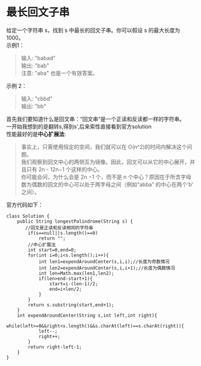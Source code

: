 # 最长回文子串
给定一个字符串 s，找到 s 中最长的回文子串。你可以假设 s 的最大长度为 1000。  
示例1：  
> 输入: "babad"  
输出: "bab"  
注意: "aba" 也是一个有效答案。  

示例 2：
> 输入: "cbbd"  
输出: "bb"  

首先我们要知道什么是回文串：“回文串”是一个正读和反读都一样的字符串。  
一开始我想到的是翻转s,得到s',后来索性直接看到官方solution  
性能最好的是**中心扩展法**:  
> 事实上，只需使用恒定的空间，我们就可以在 O(n^2)的时间内解决这个问题。  
我们观察到回文中心的两侧互为镜像。因此，回文可以从它的中心展开，并且只有 2n - 12n−1 个这样的中心。  
你可能会问，为什么会是 2n −1 个，而不是 n 个中心？原因在于所含字母数为偶数的回文的中心可以处于两字母之间（例如“abba” 的中心在两个‘b’ 之间）。  

官方代码如下：
```
class Solution {
    public String longestPalindrome(String s) {
       //回文是正读和反读相同的字符串
        if(s==null||s.length()==0)
            return "";
        //中心扩展法
        int start=0,end=0;
        for(int i=0;i<s.length();i++){
            int len1=expendAroundCenter(s,i,i);//长度为奇数情况
            int len2=expendAroundCenter(s,i,i+1);//长度为偶数情况
            int len=Math.max(len1,len2);
            if(len>end-start+1){
                start=i-(len-1)/2;
                end=i+len/2;
            }
        }
        return s.substring(start,end+1);
    }
    int expendAroundCenter(String s,int left,int right){
        while(left>=0&&right<s.length()&&s.charAt(left)==s.charAt(right)){
            left--;
            right++;
        }
        return right-left-1;
    }
}
```